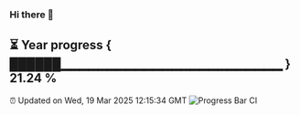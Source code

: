 ### Hi there 👋
⏳ Year progress { ██████▁▁▁▁▁▁▁▁▁▁▁▁▁▁▁▁▁▁▁▁▁▁▁▁ } 21.24 %
---
⏰ Updated on Wed, 19 Mar 2025 12:15:34 GMT
![Progress Bar CI](https://github.com/Moyi321/Moyi321/workflows/Progress%20Bar%20CI/badge.svg)
